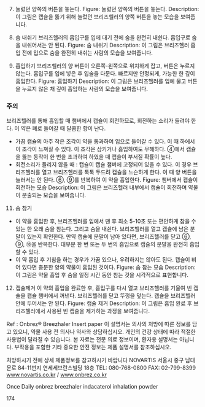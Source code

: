 7. 눌렀던 양쪽의 버튼을 놓는다.
Figure: 눌렀던 양쪽의 버튼을 놓는다.
Description: 이 그림은 캡슐을 뚫기 위해 눌렀던 브리즈헬러의 양쪽 버튼을 놓는 모습을 보여줍니다.

8. 숨 내쉬기
브리즈헬러의 흡입구를 입에 대기 전에 숨을 완전히 내쉰다. 흡입구로 숨을 내쉬어서는 안 된다.
Figure: 숨 내쉬기
Description: 이 그림은 브리즈헬러 흡입 전에 입으로 숨을 완전히 내쉬는 사람의 모습을 보여줍니다.

9. 흡입하기
브리즈헬러의 양 버튼이 오른쪽-왼쪽으로 위치하게 잡고, 버튼은 누르지 않는다. 흡입구를 입에 넣은 후 입술을 다문다. 빠르지만 안정되게, 가능한 한 깊이 흡입한다.
Figure: 흡입하기
Description: 이 그림은 브리즈헬러를 입에 물고 버튼을 누르지 않은 채 깊이 흡입하는 사람의 모습을 보여줍니다.

### 주의
브리즈헬러를 통해 흡입할 때 챔버에서 캡슐이 회전하므로, 회전하는 소리가 들려야 한다. 이 약은 폐로 들어갈 때 달콤한 향이 난다.
- 가끔 캡슐의 아주 작은 조각이 약을 통과하여 입으로 들어갈 수 있다. 이 때 하에서 이 조각이 느껴질 수 있다. 이 조각은 삼키거나 흡입하여도 무해하다. ④에서 캡슐을 뚫는 동작이 한 번을 초과하여 하였을 때 캡슐이 부서질 확률이 높다.
- 회전소리가 들리지 않을 때 : 캡슐이 캡슐 챔버에 고정되어 있을 수 있다. 이 경우 브리즈헬러를 열고 브리즈헬러를 톡톡 두드려 캡슐을 느슨하게 한다. 이 때 양 버튼을 눌러서는 안 된다. ⑥, ⑨를 반복하여 이 약을 흡입한다.
Figure: 챔버에서 캡슐이 회전하는 모습
Description: 이 그림은 브리즈헬러 내부에서 캡슐이 회전하며 약물이 분출되는 모습을 보여줍니다.

11. 숨 참기
- 이 약을 흡입한 후, 브리즈헬러를 입에서 뗀 후 최소 5-10초 또는 편안하게 참을 수 있는 한 오래 숨을 참는다. 그리고 숨을 내쉰다. 브리즈헬러를 열고 캡슐에 남은 분말이 있는지 확인한다. 만약 캡슐에 분말이 남아 있다면, 브리즈헬러를 닫고 ⑥, ⑨, ⑩을 반복한다. 대부분 한 번 또는 두 번의 흡입으로 캡슐의 분말을 완전히 흡입할 수 있다.
- 이 약 흡입 후 기침을 하는 경우가 가끔 있으나, 우려하지는 않아도 된다. 캡슐이 비어 있다면 충분한 양의 약물이 흡입된 것이다.
Figure: 숨 참는 모습
Description: 이 그림은 약물 흡입 후 숨을 일정 시간 동안 참는 것을 시각적으로 표현합니다.

12. 캡슐제거
이 약의 흡입을 완료한 후, 흡입구를 다시 열고 브리즈헬러를 기울여 빈 캡슐을 캡슐 챔버에서 꺼낸다. 브리즈헬러를 닫고 뚜껑을 덮는다. 캡슐을 브리즈헬러 안에 두어서는 안 된다.
Figure: 캡슐 제거
Description: 이 그림은 흡입 완료 후 브리즈헬러에서 사용된 빈 캡슐을 제거하는 과정을 보여줍니다.

Ref : Onbrez® Breezhaler Insert paper
이 설명서는 의사의 처방에 따른 정보를 담고 있으니, 약물 사용 전 의사나 약사와 상담하십시오. 개인의 건강 상태에 따라 적절한 사용법이 달라질 수 있습니다. 본 자료는 전문 의료 정보이며, 환자용 설명서는 아닙니다. 부작용을 포함한 기타 중요한 안전 정보는 제품 설명서를 참조하십시오.

처방하시기 전에 상세 제품정보를 참고하시기 바랍니다
NOVARTIS
서울시 중구 남대문로 84-11번지 연세세브란스빌딩 18층
TEL: 080-768-0800 FAX: 02-799-8399 www.novartis.co.kr / www.onbrez.co.kr

Once Daily
onbrez
breezhaler
indacaterol inhalation powder

<PAGE>174